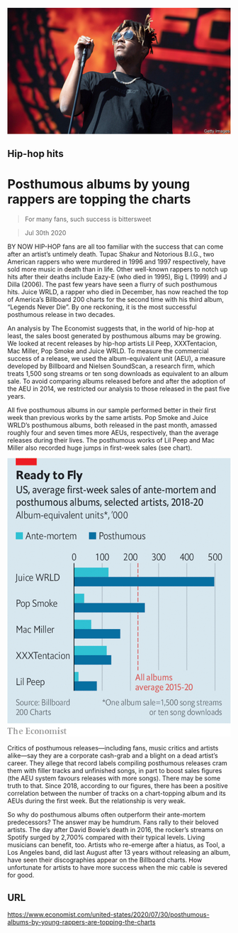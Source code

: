 ![](./images/20200801_USP501.jpg)

## Hip-hop hits

# Posthumous albums by young rappers are topping the charts

> For many fans, such success is bittersweet

> Jul 30th 2020

BY NOW HIP-HOP fans are all too familiar with the success that can come after an artist’s untimely death. Tupac Shakur and Notorious B.I.G., two American rappers who were murdered in 1996 and 1997 respectively, have sold more music in death than in life. Other well-known rappers to notch up hits after their deaths include Eazy-E (who died in 1995), Big L (1999) and J Dilla (2006). The past few years have seen a flurry of such posthumous hits. Juice WRLD, a rapper who died in December, has now reached the top of America’s Billboard 200 charts for the second time with his third album, “Legends Never Die”. By one reckoning, it is the most successful posthumous release in two decades.

An analysis by The Economist suggests that, in the world of hip-hop at least, the sales boost generated by posthumous albums may be growing. We looked at recent releases by hip-hop artists Lil Peep, XXXTentacion, Mac Miller, Pop Smoke and Juice WRLD. To measure the commercial success of a release, we used the album-equivalent unit (AEU), a measure developed by Billboard and Nielsen SoundScan, a research firm, which treats 1,500 song streams or ten song downloads as equivalent to an album sale. To avoid comparing albums released before and after the adoption of the AEU in 2014, we restricted our analysis to those released in the past five years.

All five posthumous albums in our sample performed better in their first week than previous works by the same artists. Pop Smoke and Juice WRLD’s posthumous albums, both released in the past month, amassed roughly four and seven times more AEUs, respectively, than the average releases during their lives. The posthumous works of Lil Peep and Mac Miller also recorded huge jumps in first-week sales (see chart).



![](./images/20200801_USC523.png)

Critics of posthumous releases—including fans, music critics and artists alike—say they are a corporate cash-grab and a blight on a dead artist’s career. They allege that record labels compiling posthumous releases cram them with filler tracks and unfinished songs, in part to boost sales figures (the AEU system favours releases with more songs). There may be some truth to that. Since 2018, according to our figures, there has been a positive correlation between the number of tracks on a chart-topping album and its AEUs during the first week. But the relationship is very weak.

So why do posthumous albums often outperform their ante-mortem predecessors? The answer may be humdrum. Fans rally to their beloved artists. The day after David Bowie’s death in 2016, the rocker’s streams on Spotify surged by 2,700% compared with their typical levels. Living musicians can benefit, too. Artists who re-emerge after a hiatus, as Tool, a Los Angeles band, did last August after 13 years without releasing an album, have seen their discographies appear on the Billboard charts. How unfortunate for artists to have more success when the mic cable is severed for good.

## URL

https://www.economist.com/united-states/2020/07/30/posthumous-albums-by-young-rappers-are-topping-the-charts
